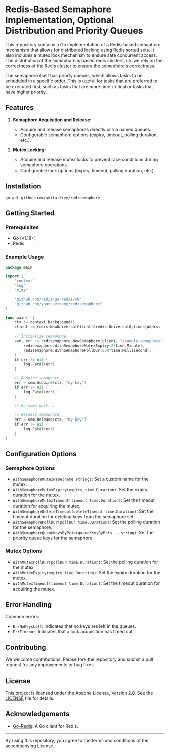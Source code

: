 # Redis-Based Semaphore Implementation, Optional Distribution and Priority Queues

This repository contains a Go implementation of a Redis-based semaphore mechanism that allows for distributed locking using Redis sorted sets. It also includes a mutex lock mechanism to ensure safe concurrent access. The distribution of the semaphore is based redis clusters, i.e. we rely on the correctness of the Redis cluster to ensure the semaphore's correctness.

The semaphore itself has priorty queues, which allows tasks to be scheduled in a specific order. This is useful for tasks that are preferred to be executed first, such as tasks that are more time-critical or tasks that have higher priority.

## Features

1. **Semaphore Acquisition and Release:**
   - Acquire and release semaphores directly or via named queues.
   - Configurable semaphore options (expiry, timeout, polling duration, etc.).

2. **Mutex Locking:**
   - Acquire and release mutex locks to prevent race conditions during semaphore operations.
   - Configurable lock options (expiry, timeout, polling duration, etc.).

## Installation

```shell
go get github.com/amitaifrey/redisemaphore
```

## Getting Started
### Prerequisites
- Go (v1.18+)
- Redis

### Example Usage 

```go
package main

import (
	"context"
    "log"
	"time"

	"github.com/redis/go-redis/v9"
	"github.com/yourusername/redisemaphore"
)

func main() {
	ctx := context.Background()
	client := redis.NewUniversalClient(&redis.UniversalOptions{Addrs: []string{"localhost:6379"}})

	// Initialize semaphore
	sem, err := redisemaphore.NewSemaphore(client, "example-semaphore", 5,
		redisemaphore.WithSemaphoreMutexExpiry(2*time.Minute),
		redisemaphore.WithSemaphorePollDur(200*time.Millisecond),
	)
	if err != nil {
		log.Fatal(err)
	}

	// Acquire semaphore
	err = sem.Acquire(ctx, "my-key")
	if err != nil {
		log.Fatal(err)
	}

	// Do some work...

	// Release semaphore
	err = sem.Release(ctx, "my-key")
	if err != nil {
		log.Fatal(err)
	}
}
```

## Configuration Options

### Semaphore Options

- `WithSemaphoreMutexName(name string)`: Set a custom name for the mutex.
- `WithSemaphoreMutexExpiry(expiry time.Duration)`: Set the expiry duration for the mutex.
- `WithSemaphoreMutexTimeout(timeout time.Duration)`: Set the timeout duration for acquiring the mutex.
- `WithSemaphoreDeleteTimeout(deleteTimeout time.Duration)`: Set the timeout duration for deleting keys from the semaphore set.
- `WithSemaphorePollDur(pollDur time.Duration)`: Set the polling duration for the semaphore.
- `WithSemaphoreQueueKeysByPrio(queueKeysByPrio ...string)`: Set the priority queue keys for the semaphore.

### Mutex Options

- `WithMutexPollDur(pollDur time.Duration)`: Set the polling duration for the mutex.
- `WithMutexExpiry(expiry time.Duration)`: Set the expiry duration for the mutex.
- `WithMutexTimeout(timeout time.Duration)`: Set the timeout duration for acquiring the mutex.

## Error Handling

Common errors:
- `ErrNoKeysLeft`: Indicates that no keys are left in the queues.
- `ErrTimeout`: Indicates that a lock acquisition has timed out.

## Contributing

We welcome contributions! Please fork the repository and submit a pull request for any improvements or bug fixes.

## License

This project is licensed under the Apache License, Version 2.0. See the [LICENSE](LICENSE) file for details.

## Acknowledgements

- [Go-Redis](https://github.com/redis/go-redis): A Go client for Redis.

---

By using this repository, you agree to the terms and conditions of the accompanying License.
